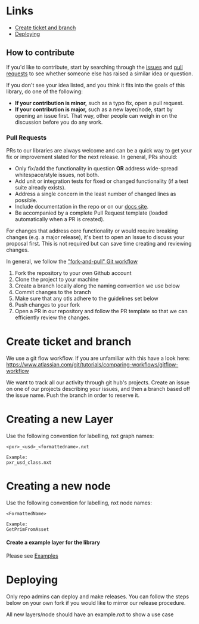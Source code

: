 # Links

- [Create ticket and branch](#create-ticket-and-branch)
- [Deploying](#Deploying)

## How to contribute

If you'd like to contribute, start by searching through the [issues](https://github.com/SunriseProductions/ChoreoFX/issues) and [pull requests](https://github.com/SunriseProductions/ChoreoFX/pulls) to see whether someone else has raised a similar idea or question.

If you don't see your idea listed, and you think it fits into the goals of this library, do one of the following:
* **If your contribution is minor,** such as a typo fix, open a pull request.
* **If your contribution is major,** such as a new layer/node, start by opening an issue first. That way, other people can weigh in on the discussion before you do any work.

### Pull Requests

PRs to our libraries are always welcome and can be a quick way to get your fix or improvement slated for the next release. In general, PRs should:

- Only fix/add the functionality in question **OR** address wide-spread whitespace/style issues, not both.
- Add unit or integration tests for fixed or changed functionality (if a test suite already exists).
- Address a single concern in the least number of changed lines as possible.
- Include documentation in the repo or on our [docs site](https://auth0.com/docs).
- Be accompanied by a complete Pull Request template (loaded automatically when a PR is created).

For changes that address core functionality or would require breaking changes (e.g. a major release), it's best to open an Issue to discuss your proposal first. This is not required but can save time creating and reviewing changes.

In general, we follow the ["fork-and-pull" Git workflow](https://github.com/susam/gitpr)

1. Fork the repository to your own Github account
2. Clone the project to your machine
3. Create a branch locally along the naming convention we use below
4. Commit changes to the branch
5. Make sure that any otls adhere to the guidelines set below
6. Push changes to your fork
7. Open a PR in our repository and follow the PR template so that we can efficiently review the changes.

# Create ticket and branch
We use a git flow workflow. If you are unfamiliar with this have a look here:
https://www.atlassian.com/git/tutorials/comparing-workflows/gitflow-workflow

We want to track all our activity through git hub's projects. Create an issue on one of our projects describing your issues, and then a branch based off the issue name. Push the branch in order to reserve it.


# Creating a new Layer
Use the following convention for labelling, nxt graph names:
    

    <pxr>_<usd>_<formattedname>.nxt
    
    Example:
    pxr_usd_class.nxt

# Creating a new node
Use the following convention for labelling, nxt node names:
    
    <FormattedName>

    Example:
    GetPrimFromAsset


#### Create a example layer for the library

Please see [Examples](examples)

# Deploying 

Only repo admins can deploy and make releases. You can follow the steps below on your own fork if you would like to mirror our release procedure.

All new layers/node should have an example.nxt to show a use case
